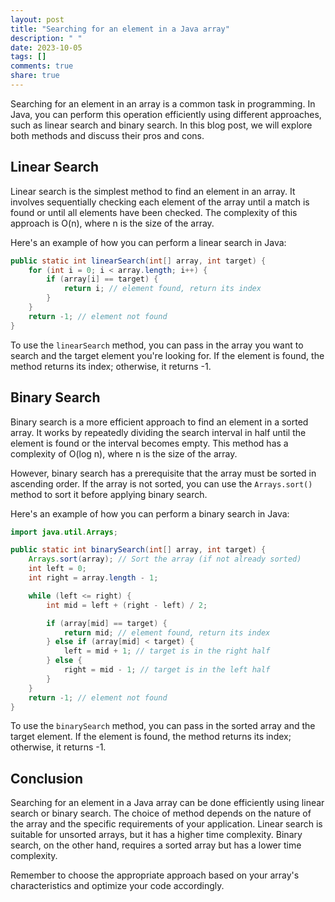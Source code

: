 ```yaml
---
layout: post
title: "Searching for an element in a Java array"
description: " "
date: 2023-10-05
tags: []
comments: true
share: true
---
```


Searching for an element in an array is a common task in programming. In Java, you can perform this operation efficiently using different approaches, such as linear search and binary search. In this blog post, we will explore both methods and discuss their pros and cons.

## Linear Search

Linear search is the simplest method to find an element in an array. It involves sequentially checking each element of the array until a match is found or until all elements have been checked. The complexity of this approach is O(n), where n is the size of the array.

Here's an example of how you can perform a linear search in Java:

```java
public static int linearSearch(int[] array, int target) {
    for (int i = 0; i < array.length; i++) {
        if (array[i] == target) {
            return i; // element found, return its index
        }
    }
    return -1; // element not found
}
```

To use the `linearSearch` method, you can pass in the array you want to search and the target element you're looking for. If the element is found, the method returns its index; otherwise, it returns -1.

## Binary Search

Binary search is a more efficient approach to find an element in a sorted array. It works by repeatedly dividing the search interval in half until the element is found or the interval becomes empty. This method has a complexity of O(log n), where n is the size of the array.

However, binary search has a prerequisite that the array must be sorted in ascending order. If the array is not sorted, you can use the `Arrays.sort()` method to sort it before applying binary search.

Here's an example of how you can perform a binary search in Java:

```java
import java.util.Arrays;

public static int binarySearch(int[] array, int target) {
    Arrays.sort(array); // Sort the array (if not already sorted)
    int left = 0;
    int right = array.length - 1;

    while (left <= right) {
        int mid = left + (right - left) / 2;

        if (array[mid] == target) {
            return mid; // element found, return its index
        } else if (array[mid] < target) {
            left = mid + 1; // target is in the right half
        } else {
            right = mid - 1; // target is in the left half
        }
    }
    return -1; // element not found
}
```

To use the `binarySearch` method, you can pass in the sorted array and the target element. If the element is found, the method returns its index; otherwise, it returns -1.

## Conclusion

Searching for an element in a Java array can be done efficiently using linear search or binary search. The choice of method depends on the nature of the array and the specific requirements of your application. Linear search is suitable for unsorted arrays, but it has a higher time complexity. Binary search, on the other hand, requires a sorted array but has a lower time complexity.

Remember to choose the appropriate approach based on your array's characteristics and optimize your code accordingly.